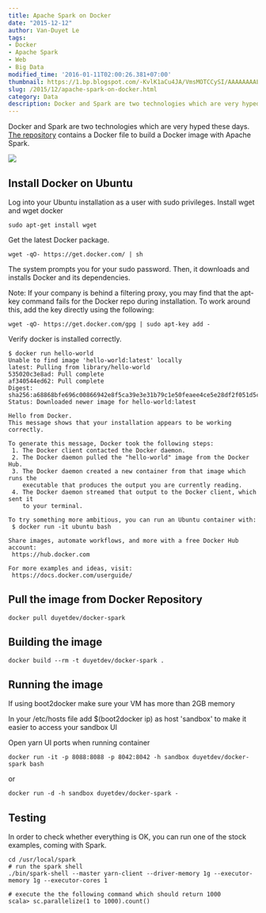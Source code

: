 ```yaml
---
title: Apache Spark on Docker
date: "2015-12-12"
author: Van-Duyet Le
tags:
- Docker
- Apache Spark
- Web
- Big Data
modified_time: '2016-01-11T02:00:26.381+07:00'
thumbnail: https://1.bp.blogspot.com/-KvlK1aCu4JA/VmsMOTCCySI/AAAAAAAALYo/H_kBQPB_dDE/s1600/KuDr42X_ITXghJhSInDZekNEF0jLt3NeVxtRye3tqco.png
slug: /2015/12/apache-spark-on-docker.html
category: Data
description: Docker and Spark are two technologies which are very hyped these days
---
```


Docker and Spark are two technologies which are very hyped these days. [The repository](https://github.com/duyet/docker-spark) contains a Docker file to build a Docker image with Apache Spark.

![](https://1.bp.blogspot.com/-KvlK1aCu4JA/VmsMOTCCySI/AAAAAAAALYo/H_kBQPB_dDE/s640/KuDr42X_ITXghJhSInDZekNEF0jLt3NeVxtRye3tqco.png)

## Install Docker on Ubuntu ##
Log into your Ubuntu installation as a user with sudo privileges.
Install wget and wget docker

```
sudo apt-get install wget
```

Get the latest Docker package.

```
wget -qO- https://get.docker.com/ | sh
```

The system prompts you for your sudo password. Then, it downloads and installs Docker and its dependencies.

Note: If your company is behind a filtering proxy, you may find that the apt-key command fails for the Docker repo during installation. To work around this, add the key directly using the following:

```
wget -qO- https://get.docker.com/gpg | sudo apt-key add -
```

Verify docker is installed correctly.

```
$ docker run hello-world
Unable to find image 'hello-world:latest' locally
latest: Pulling from library/hello-world
535020c3e8ad: Pull complete
af340544ed62: Pull complete
Digest: sha256:a68868bfe696c00866942e8f5ca39e3e31b79c1e50feaee4ce5e28df2f051d5c
Status: Downloaded newer image for hello-world:latest

Hello from Docker.
This message shows that your installation appears to be working correctly.

To generate this message, Docker took the following steps:
 1. The Docker client contacted the Docker daemon.
 2. The Docker daemon pulled the "hello-world" image from the Docker Hub.
 3. The Docker daemon created a new container from that image which runs the
    executable that produces the output you are currently reading.
 4. The Docker daemon streamed that output to the Docker client, which sent it
    to your terminal.

To try something more ambitious, you can run an Ubuntu container with:
 $ docker run -it ubuntu bash

Share images, automate workflows, and more with a free Docker Hub account:
 https://hub.docker.com

For more examples and ideas, visit:
 https://docs.docker.com/userguide/
```

## Pull the image from Docker Repository ##

```
docker pull duyetdev/docker-spark
```

## Building the image ##

```
docker build --rm -t duyetdev/docker-spark .
```

## Running the image ##

If using boot2docker make sure your VM has more than 2GB memory 

In your /etc/hosts file add $(boot2docker ip) as host 'sandbox' to make it easier to access your sandbox UI

Open yarn UI ports when running container

```
docker run -it -p 8088:8088 -p 8042:8042 -h sandbox duyetdev/docker-spark bash
```

or

```
docker run -d -h sandbox duyetdev/docker-spark -
```

## Testing ##

In order to check whether everything is OK, you can run one of the stock examples, coming with Spark.

```
cd /usr/local/spark
# run the spark shell
./bin/spark-shell --master yarn-client --driver-memory 1g --executor-memory 1g --executor-cores 1

# execute the the following command which should return 1000
scala> sc.parallelize(1 to 1000).count()
```
